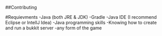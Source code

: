 ##Contributing

#Requievments
-Java (both JRE & JDK) 
-Gradle
-Java IDE (I recommend Eclipse or IntelIJ Idea) 
-Java programming skills
-Knowing how to create and run a bukkit server
-any form of the game
